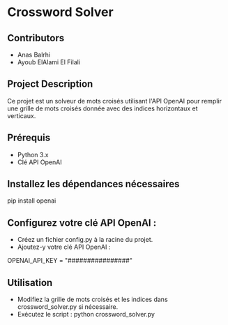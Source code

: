 # Crossword Solver

## Contributors
- Anas Balrhi
- Ayoub ElAlami El Filali

## Project Description
Ce projet est un solveur de mots croisés utilisant l'API OpenAI pour remplir une grille de mots croisés donnée avec des indices horizontaux et verticaux.

## Prérequis
- Python 3.x
- Clé API OpenAI

## Installez les dépendances nécessaires 
pip install openai

## Configurez votre clé API OpenAI :

- Créez un fichier config.py à la racine du projet.
- Ajoutez-y votre clé API OpenAI :

OPENAI_API_KEY = "################"
 
  ## Utilisation
- Modifiez la grille de mots croisés et les indices dans crossword_solver.py si nécessaire.
- Exécutez le script : python crossword_solver.py


